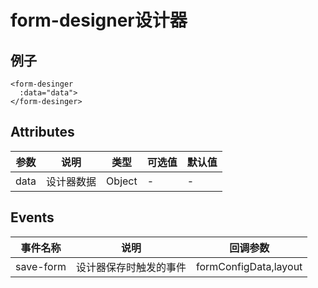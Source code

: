 # form-designer设计器
## 例子
```
<form-desinger
  :data="data">
</form-desinger>
```
## Attributes

参数 | 说明 | 类型 | 可选值 | 默认值
---|---|---|---|---
data | 设计器数据 | Object | - | -
## Events

事件名称 | 说明 | 回调参数
---|---|---
save-form | 设计器保存时触发的事件 | formConfigData,layout





